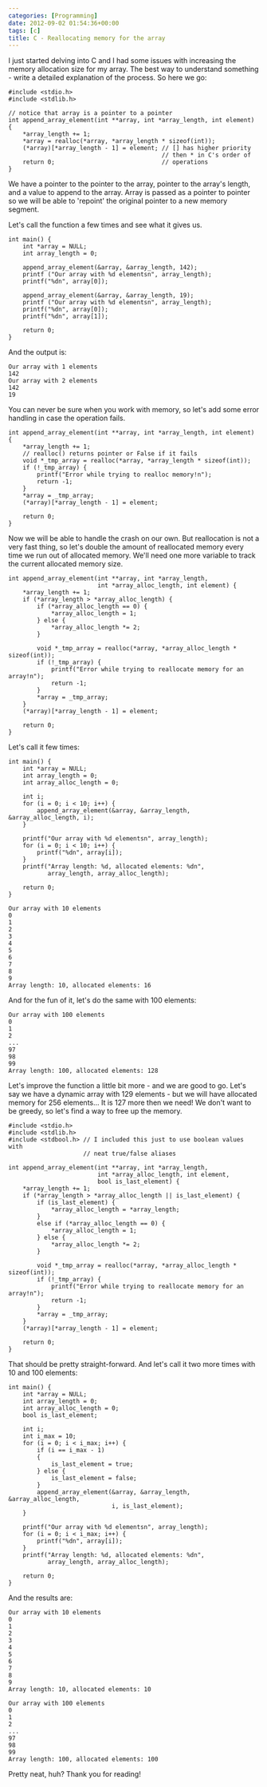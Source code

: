 ```yaml
---
categories: [Programming]
date: 2012-09-02 01:54:36+00:00
tags: [c]
title: C - Reallocating memory for the array
---
```


I just started delving into C and I had some issues with increasing the memory allocation size for my array. The best way to understand something - write a detailed explanation of the process. So here we go:

    #include <stdio.h>
    #include <stdlib.h>

    // notice that array is a pointer to a pointer
    int append_array_element(int **array, int *array_length, int element) {
        *array_length += 1;
        *array = realloc(*array, *array_length * sizeof(int));
        (*array)[*array_length - 1] = element; // [] has higher priority
                                               // then * in C's order of
        return 0;                              // operations
    }

We have a pointer to the pointer to the array, pointer to the array's length, and a value to append to the array. Array is passed as a pointer to pointer so we will be able to 'repoint' the original pointer to a new memory segment.

Let's call the function a few times and see what it gives us.

    int main() {
        int *array = NULL;
        int array_length = 0;

        append_array_element(&array, &array_length, 142);
        printf ("Our array with %d elementsn", array_length);
        printf("%dn", array[0]);

        append_array_element(&array, &array_length, 19);
        printf ("Our array with %d elementsn", array_length);
        printf("%dn", array[0]);
        printf("%dn", array[1]);

        return 0;
    }

And the output is:

    Our array with 1 elements
    142
    Our array with 2 elements
    142
    19

You can never be sure when you work with memory, so let's add some error handling in case the operation fails.

    int append_array_element(int **array, int *array_length, int element) {
        *array_length += 1;
        // realloc() returns pointer or False if it fails
        void *_tmp_array = realloc(*array, *array_length * sizeof(int));
        if (!_tmp_array) {
            printf("Error while trying to realloc memory!n");
            return -1;
        }
        *array = _tmp_array;
        (*array)[*array_length - 1] = element;

        return 0;
    }

Now we will be able to handle the crash on our own. But reallocation is not a very fast thing, so let's double the amount of reallocated memory every time we run out of allocated memory. We'll need one more variable to track the current allocated memory size.

    int append_array_element(int **array, int *array_length,
                             int *array_alloc_length, int element) {
        *array_length += 1;
        if (*array_length > *array_alloc_length) {
            if (*array_alloc_length == 0) {
                *array_alloc_length = 1;
            } else {
                *array_alloc_length *= 2;
            }

            void *_tmp_array = realloc(*array, *array_alloc_length * sizeof(int));
            if (!_tmp_array) {
                printf("Error while trying to reallocate memory for an array!n");
                return -1;
            }
            *array = _tmp_array;
        }
        (*array)[*array_length - 1] = element;

        return 0;
    }

Let's call it few times:

    int main() {
        int *array = NULL;
        int array_length = 0;
        int array_alloc_length = 0;

        int i;
        for (i = 0; i < 10; i++) {
            append_array_element(&array, &array_length, &array_alloc_length, i);
        }

        printf("Our array with %d elementsn", array_length);
        for (i = 0; i < 10; i++) {
            printf("%dn", array[i]);
        }
        printf("Array length: %d, allocated elements: %dn",
               array_length, array_alloc_length);

        return 0;
    }

    Our array with 10 elements
    0
    1
    2
    3
    4
    5
    6
    7
    8
    9
    Array length: 10, allocated elements: 16

And for the fun of it, let's do the same with 100 elements:

    Our array with 100 elements
    0
    1
    2
    ...
    97
    98
    99
    Array length: 100, allocated elements: 128

Let's improve the function a little bit more - and we are good to go. Let's say we have a dynamic array with 129 elements - but we will have allocated memory for 256 elements... It is 127 more then we need! We don't want to be greedy, so let's find a way to free up the memory.

    #include <stdio.h>
    #include <stdlib.h>
    #include <stdbool.h> // I included this just to use boolean values with
                         // neat true/false aliases

    int append_array_element(int **array, int *array_length,
                             int *array_alloc_length, int element,
                             bool is_last_element) {
        *array_length += 1;
        if (*array_length > *array_alloc_length || is_last_element) {
            if (is_last_element) {
                *array_alloc_length = *array_length;
            }
            else if (*array_alloc_length == 0) {
                *array_alloc_length = 1;
            } else {
                *array_alloc_length *= 2;
            }

            void *_tmp_array = realloc(*array, *array_alloc_length * sizeof(int));
            if (!_tmp_array) {
                printf("Error while trying to reallocate memory for an array!n");
                return -1;
            }
            *array = _tmp_array;
        }
        (*array)[*array_length - 1] = element;

        return 0;
    }

That should be pretty straight-forward. And let's call it two more times with 10 and 100 elements:

    int main() {
        int *array = NULL;
        int array_length = 0;
        int array_alloc_length = 0;
        bool is_last_element;

        int i;
        int i_max = 10;
        for (i = 0; i < i_max; i++) {
            if (i == i_max - 1)
            {
                is_last_element = true;
            } else {
                is_last_element = false;
            }
            append_array_element(&array, &array_length, &array_alloc_length,
                                 i, is_last_element);
        }

        printf("Our array with %d elementsn", array_length);
        for (i = 0; i < i_max; i++) {
            printf("%dn", array[i]);
        }
        printf("Array length: %d, allocated elements: %dn",
               array_length, array_alloc_length);

        return 0;
    }

And the results are:

    Our array with 10 elements
    0
    1
    2
    3
    4
    5
    6
    7
    8
    9
    Array length: 10, allocated elements: 10

    Our array with 100 elements
    0
    1
    2
    ...
    97
    98
    99
    Array length: 100, allocated elements: 100

Pretty neat, huh? Thank you for reading!
